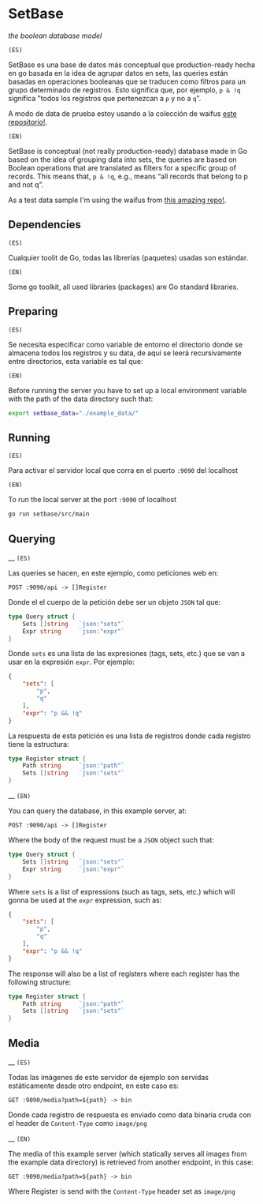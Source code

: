 # SetBase
*the boolean database model*

`(ES)`

SetBase es una base de datos más conceptual que production-ready hecha en go basada en la idea de agrupar datos en sets, las queries están basadas en operaciones booleanas que se traducen como filtros para un grupo determinado de registros. Esto significa que, por ejemplo, `p & !q` significa "todos los registros que pertenezcan a `p` y no a `q`".

A modo de data de prueba estoy usando a la colección de waifus [este repositorio!](https://github.com/cat-milk/Anime-Girls-Holding-Programming-Books).

`(EN)`

SetBase is conceptual (not really production-ready) database made in Go based on the idea of grouping data into sets, the queries are based on Boolean operations that are translated as filters for a specific group of records. This means that, `p & !q`, e.g., means “all records that belong to p and not q”.

As a test data sample I'm using the waifus from [this amazing repo!](https://github.com/cat-milk/Anime-Girls-Holding-Programming-Books).

## Dependencies

`(ES)`

Cualquier toolit de Go, todas las librerías (paquetes) usadas son estándar.

`(EN)`

Some go toolkit, all used libraries (packages) are Go standard libraries.

## Preparing

`(ES)`

Se necesita especificar como variable de entorno el directorio donde se almacena todos los registros y su data, de aquí se leerá recursivamente entre directorios, esta variable es tal que:

`(EN)`

Before running the server you have to set up a local environment variable with the path of the data directory such that:

```sh
export setbase_data="./example_data/"
```

## Running

`(ES)`

Para activar el servidor local que corra en el puerto `:9090` del localhost

`(EN)`

To run the local server at the port `:9090` of localhost

```sh
go run setbase/src/main
```

## Querying

__ `(ES)`

Las queries se hacen, en este ejemplo, como peticiones web en:

`POST :9090/api -> []Register`

Donde el el cuerpo de la petición debe ser un objeto `JSON` tal que:

```go
type Query struct {
    Sets []string   `json:"sets"`
    Expr string     `json:"expr"`
}
```

Donde `sets` es una lista de las expresiones (tags, sets, etc.) que se van a usar en la expresión `expr`. Por ejemplo:

```JSON
{
    "sets": [
        "p",
        "q"
    ],
    "expr": "p && !q"
}
```

La respuesta de esta petición es una lista de registros donde cada registro tiene la estructura:

```go
type Register struct {
    Path string     `json:"path"`
    Sets []string   `json:"sets"`
}
```

__ `(EN)`

You can query the database, in this example server, at:

`POST :9090/api -> []Register`

Where the body of the request must be a `JSON` object such that:

```go
type Query struct {
    Sets []string   `json:"sets"`
    Expr string     `json:"expr"`
}
```

Where `sets` is a list of expressions (such as tags, sets, etc.) which will gonna be used at the `expr` expression, such as:

```JSON
{
    "sets": [
        "p",
        "q"
    ],
    "expr": "p && !q"
}
```

The response will also be a list of registers where each register has the following structure:

```go
type Register struct {
    Path string     `json:"path"`
    Sets []string   `json:"sets"`
}
```

## Media

__ `(ES)`

Todas las imágenes de este servidor de ejemplo son servidas estáticamente desde otro endpoint, en este caso es:

`
GET :9090/media?path=${path} -> bin
`

Donde cada registro de respuesta es enviado como data binaria cruda con el header de `Content-Type` como `image/png`

__ `(EN)`

The media of this example server (which statically serves all images from the example data directory) is retrieved from another endpoint, in this case:

`
GET :9090/media?path=${path} -> bin
`

Where Register is send with the `Content-Type` header set as `image/png`





